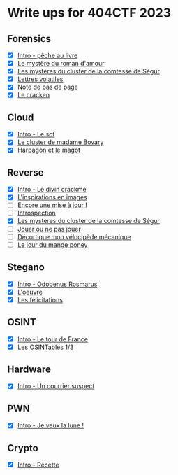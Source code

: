 # Write ups for 404CTF 2023

## Forensics
- [X] [Intro - pêche au livre](./forensics/peche_au_livre/)
- [X] [Le mystère du roman d'amour](./forensics/le_mystere_du_roman_d_amour/)
- [X] [Les mystères du cluster de la comtesse de Ségur](./forensics/les_myst%C3%A8res_du_cluster_de_la_comtesse_de_segur/)
- [X] [Lettres volatiles](./forensics/lettres_volatiles/)
- [X] [Note de bas de page](./forensics/note_de_bas_de_page/)
- [X] [Le cracken](./forensics/le_cracken)

## Cloud
- [X] [Intro - Le sot](./cloud/intro_sot/)
- [X] [Le cluster de madame Bovary](./cloud/le_cluster_de_madame_de_bovary/)
- [X] [Harpagon et le magot](./cloud/harpagon_et_le_magot/)

## Reverse
- [X] [Intro - Le divin crackme](./reverse/le_divin_crackme/)
- [X] [L'inspirations en images](./reverse/l_inspiration_en_images/)
- [ ] [Encore une mise à jour !](./reverse/encore_une_mise_a_jour/)
- [ ] [Introspection](./reverse/introspection/)
- [X] [Les mystères du cluster de la comtesse de Ségur](./reverse/les_myst%C3%A8res_du_cluster_de_la_comtesse_de_segur/)
- [ ] [Jouer ou ne pas jouer](./reverse/jouer_ou_ne_pas_jouer/)
- [ ] [Décortique mon vélocipède mécanique](./reverse/decortique_mon_velocipede_mecanique/)
- [ ] [Le jour du mange poney](./reverse/le_jour_du_mange_poney/)

## Stegano
- [X] [Intro - Odobenus Rosmarus](./stegano/odobenus_rosmarus/)
- [X] [L'oeuvre](./stegano/loeuvre/)
- [X] [Les félicitations](./stegano/les_felicitations/)

## OSINT
- [X] [Intro - Le tour de France](./osint/intro_le_tour_de_france/)
- [X] [Les OSINTables 1/3](./osint/les_osintables_1/)

## Hardware
- [X] [Intro - Un courrier suspect](./hardware/intro_un_courrier_suspect/)

## PWN
- [X] [Intro - Je veux la lune !](./pwn/je_veux_la_lune)

## Crypto
- [X] [Intro - Recette](./crypto/recette)
